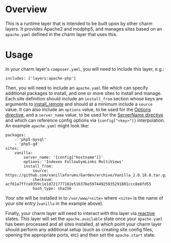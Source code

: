 # Overview

This is a runtime layer that is intended to be built upon by other charm layers.
It provides Apache2 and modphp5, and manages sites based on an `apache.yaml`
defined in the charm layer that uses this.


# Usage

In your charm layer's `composer.yaml`, you will need to include this layer, e.g.:

    includes: ['layers:apache-php']

Then, you will need to include an `apache.yaml` file which can specify additional
packages to install, and one or more sites to install and manage.  Each site
definition should include an `install_from` section whose keys are arguments to
[install_remote][] and should at a minimum include a `source` value.  It can also
include an `options` value, to be used for the [Options directive][], and a
`server_name` value, to be used for the [ServerName directive][] and which can
reference config options via `{config["<key>"]}` interpolation.  An example
`apache.yaml` might look like:

    packages:
        - 'php5-mysql'
        - 'php5-gd'
    sites:
        vanilla:
            server_name: '{config["hostname"]}'
            options: 'Indexes FollowSymLinks MultiViews'
            install_from:
                source: https://github.com/vanillaforums/Garden/archive/Vanilla_2.0.18.8.tar.gz
                checksum: acf61a7ffca9359c1e1d721777182e51637be59744925935291801ccc8e8fd55
                hash_type: sha256

Your site will be installed in to `/var/www/<site>` where `<site>` is the name
of your site entry (`vanilla` in the example above).

Finally, your charm layer will need to interact with this layer via [reactive][]
states.  This layer will set the `apache.available` state once your `apache.yaml`
has been processed and all sites installed, at which point your charm layer
should perform any additional setup (such as creating site config files, opening
the appropriate ports, etc) and then set the `apache.start` state.


[install_remote]: http://pythonhosted.org/charmhelpers/api/charmhelpers.fetch.html#charmhelpers.fetch.install_remote
[reactive]: http://pythonhosted.org/charms.reactive/
[Options directive]: http://httpd.apache.org/docs/2.2/mod/core.html#options
[ServerName directive]: http://httpd.apache.org/docs/2.2/mod/core.html#servername
